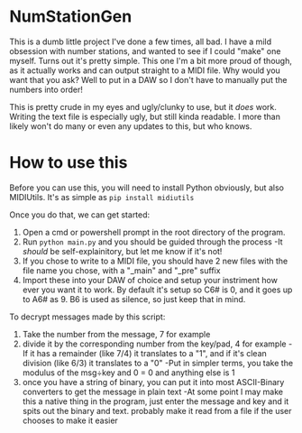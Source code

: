 # NumStationGen

This is a dumb little project I've done a few times, all bad. I have a mild obsession with number stations, and wanted to see if I could "make" one myself. Turns out it's pretty simple.
This one I'm a bit more proud of though, as it actually works and can output straight to a MIDI file. Why would you want that you ask? Well to put in a DAW so I don't have to manually put the numbers into order!

This is pretty crude in my eyes and ugly/clunky to use, but it _does_ work. Writing the text file is especially ugly, but still kinda readable.
I more than likely won't do many or even any updates to this, but who knows.

# How to use this

Before you can use this, you will need to install Python obviously, but also MIDIUtils. It's as simple as `pip install midiutils`

Once you do that, we can get started:

1. Open a cmd or powershell prompt in the root directory of the program.
2. Run `python main.py` and you should be guided through the process
   -It _should_ be self-explainitory, but let me know if it's not!
3. If you chose to write to a MIDI file, you should have 2 new files with the file name you chose, with a "_main" and "_pre" suffix
4. Import these into your DAW of choice and setup your instriment how ever you want it to work. By default it's setup so C6# is 0, and it goes up to A6# as 9. B6 is used as silence, so just keep that in mind.

To decrypt messages made by this script:
1. Take the number from the message, 7 for example
2. divide it by the corresponding number from the key/pad, 4 for example
   -If it has a remainder (like 7/4) it translates to a "1", and if it's clean division (like 6/3) it translates to a "0"
   -Put in simpler terms, you take the modulus of the msg÷key and 0 = 0 and anything else is 1
3. once you have a string of binary, you can put it into most ASCII-Binary converters to get the message in plain text
   -At some point I may make this a native thing in the program, just enter the message and key and it spits out the binary and text. probably make it read from a file if the user chooses to make it easier 
